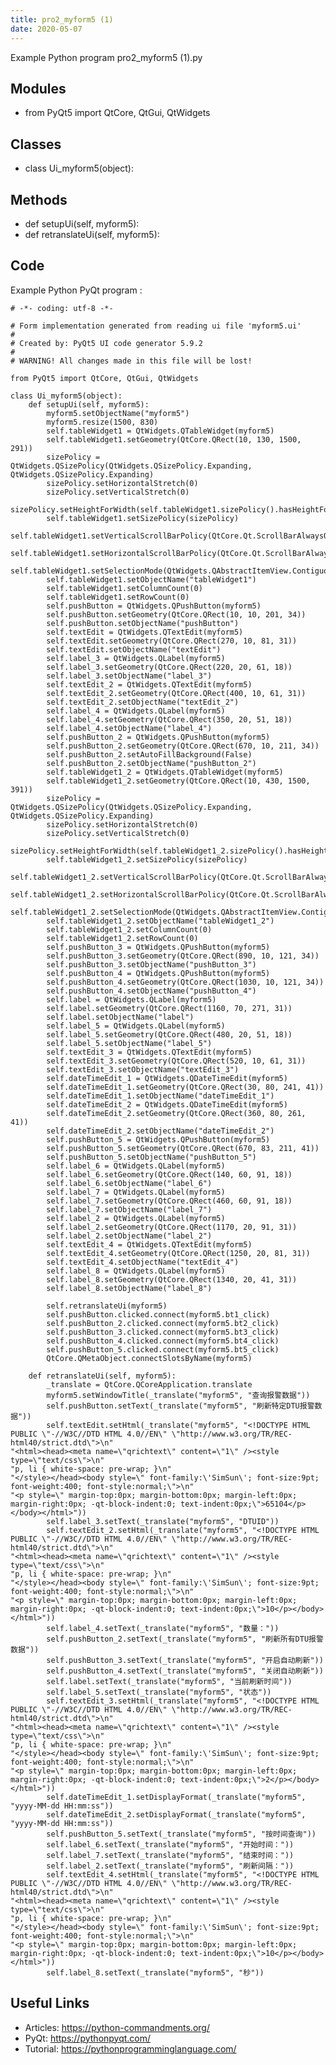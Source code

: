 ```yaml
---
title: pro2_myform5 (1)
date: 2020-05-07
---
```

Example Python program pro2_myform5 (1).py

## Modules

* from PyQt5 import QtCore, QtGui, QtWidgets

## Classes

* class Ui_myform5(object):

## Methods

* def setupUi(self, myform5):
* def retranslateUi(self, myform5):

## Code

Example Python PyQt program :

    # -*- coding: utf-8 -*-
    
    # Form implementation generated from reading ui file 'myform5.ui'
    #
    # Created by: PyQt5 UI code generator 5.9.2
    #
    # WARNING! All changes made in this file will be lost!
    
    from PyQt5 import QtCore, QtGui, QtWidgets
    
    class Ui_myform5(object):
        def setupUi(self, myform5):
            myform5.setObjectName("myform5")
            myform5.resize(1500, 830)
            self.tableWidget1 = QtWidgets.QTableWidget(myform5)
            self.tableWidget1.setGeometry(QtCore.QRect(10, 130, 1500, 291))
            sizePolicy = QtWidgets.QSizePolicy(QtWidgets.QSizePolicy.Expanding, QtWidgets.QSizePolicy.Expanding)
            sizePolicy.setHorizontalStretch(0)
            sizePolicy.setVerticalStretch(0)
            sizePolicy.setHeightForWidth(self.tableWidget1.sizePolicy().hasHeightForWidth())
            self.tableWidget1.setSizePolicy(sizePolicy)
            self.tableWidget1.setVerticalScrollBarPolicy(QtCore.Qt.ScrollBarAlwaysOn)
            self.tableWidget1.setHorizontalScrollBarPolicy(QtCore.Qt.ScrollBarAlwaysOn)
            self.tableWidget1.setSelectionMode(QtWidgets.QAbstractItemView.ContiguousSelection)
            self.tableWidget1.setObjectName("tableWidget1")
            self.tableWidget1.setColumnCount(0)
            self.tableWidget1.setRowCount(0)
            self.pushButton = QtWidgets.QPushButton(myform5)
            self.pushButton.setGeometry(QtCore.QRect(10, 10, 201, 34))
            self.pushButton.setObjectName("pushButton")
            self.textEdit = QtWidgets.QTextEdit(myform5)
            self.textEdit.setGeometry(QtCore.QRect(270, 10, 81, 31))
            self.textEdit.setObjectName("textEdit")
            self.label_3 = QtWidgets.QLabel(myform5)
            self.label_3.setGeometry(QtCore.QRect(220, 20, 61, 18))
            self.label_3.setObjectName("label_3")
            self.textEdit_2 = QtWidgets.QTextEdit(myform5)
            self.textEdit_2.setGeometry(QtCore.QRect(400, 10, 61, 31))
            self.textEdit_2.setObjectName("textEdit_2")
            self.label_4 = QtWidgets.QLabel(myform5)
            self.label_4.setGeometry(QtCore.QRect(350, 20, 51, 18))
            self.label_4.setObjectName("label_4")
            self.pushButton_2 = QtWidgets.QPushButton(myform5)
            self.pushButton_2.setGeometry(QtCore.QRect(670, 10, 211, 34))
            self.pushButton_2.setAutoFillBackground(False)
            self.pushButton_2.setObjectName("pushButton_2")
            self.tableWidget1_2 = QtWidgets.QTableWidget(myform5)
            self.tableWidget1_2.setGeometry(QtCore.QRect(10, 430, 1500, 391))
            sizePolicy = QtWidgets.QSizePolicy(QtWidgets.QSizePolicy.Expanding, QtWidgets.QSizePolicy.Expanding)
            sizePolicy.setHorizontalStretch(0)
            sizePolicy.setVerticalStretch(0)
            sizePolicy.setHeightForWidth(self.tableWidget1_2.sizePolicy().hasHeightForWidth())
            self.tableWidget1_2.setSizePolicy(sizePolicy)
            self.tableWidget1_2.setVerticalScrollBarPolicy(QtCore.Qt.ScrollBarAlwaysOn)
            self.tableWidget1_2.setHorizontalScrollBarPolicy(QtCore.Qt.ScrollBarAlwaysOn)
            self.tableWidget1_2.setSelectionMode(QtWidgets.QAbstractItemView.ContiguousSelection)
            self.tableWidget1_2.setObjectName("tableWidget1_2")
            self.tableWidget1_2.setColumnCount(0)
            self.tableWidget1_2.setRowCount(0)
            self.pushButton_3 = QtWidgets.QPushButton(myform5)
            self.pushButton_3.setGeometry(QtCore.QRect(890, 10, 121, 34))
            self.pushButton_3.setObjectName("pushButton_3")
            self.pushButton_4 = QtWidgets.QPushButton(myform5)
            self.pushButton_4.setGeometry(QtCore.QRect(1030, 10, 121, 34))
            self.pushButton_4.setObjectName("pushButton_4")
            self.label = QtWidgets.QLabel(myform5)
            self.label.setGeometry(QtCore.QRect(1160, 70, 271, 31))
            self.label.setObjectName("label")
            self.label_5 = QtWidgets.QLabel(myform5)
            self.label_5.setGeometry(QtCore.QRect(480, 20, 51, 18))
            self.label_5.setObjectName("label_5")
            self.textEdit_3 = QtWidgets.QTextEdit(myform5)
            self.textEdit_3.setGeometry(QtCore.QRect(520, 10, 61, 31))
            self.textEdit_3.setObjectName("textEdit_3")
            self.dateTimeEdit_1 = QtWidgets.QDateTimeEdit(myform5)
            self.dateTimeEdit_1.setGeometry(QtCore.QRect(30, 80, 241, 41))
            self.dateTimeEdit_1.setObjectName("dateTimeEdit_1")
            self.dateTimeEdit_2 = QtWidgets.QDateTimeEdit(myform5)
            self.dateTimeEdit_2.setGeometry(QtCore.QRect(360, 80, 261, 41))
            self.dateTimeEdit_2.setObjectName("dateTimeEdit_2")
            self.pushButton_5 = QtWidgets.QPushButton(myform5)
            self.pushButton_5.setGeometry(QtCore.QRect(670, 83, 211, 41))
            self.pushButton_5.setObjectName("pushButton_5")
            self.label_6 = QtWidgets.QLabel(myform5)
            self.label_6.setGeometry(QtCore.QRect(140, 60, 91, 18))
            self.label_6.setObjectName("label_6")
            self.label_7 = QtWidgets.QLabel(myform5)
            self.label_7.setGeometry(QtCore.QRect(460, 60, 91, 18))
            self.label_7.setObjectName("label_7")
            self.label_2 = QtWidgets.QLabel(myform5)
            self.label_2.setGeometry(QtCore.QRect(1170, 20, 91, 31))
            self.label_2.setObjectName("label_2")
            self.textEdit_4 = QtWidgets.QTextEdit(myform5)
            self.textEdit_4.setGeometry(QtCore.QRect(1250, 20, 81, 31))
            self.textEdit_4.setObjectName("textEdit_4")
            self.label_8 = QtWidgets.QLabel(myform5)
            self.label_8.setGeometry(QtCore.QRect(1340, 20, 41, 31))
            self.label_8.setObjectName("label_8")
    
            self.retranslateUi(myform5)
            self.pushButton.clicked.connect(myform5.bt1_click)
            self.pushButton_2.clicked.connect(myform5.bt2_click)
            self.pushButton_3.clicked.connect(myform5.bt3_click)
            self.pushButton_4.clicked.connect(myform5.bt4_click)
            self.pushButton_5.clicked.connect(myform5.bt5_click)
            QtCore.QMetaObject.connectSlotsByName(myform5)
    
        def retranslateUi(self, myform5):
            _translate = QtCore.QCoreApplication.translate
            myform5.setWindowTitle(_translate("myform5", "查询报警数据"))
            self.pushButton.setText(_translate("myform5", "刷新特定DTU报警数据"))
            self.textEdit.setHtml(_translate("myform5", "<!DOCTYPE HTML PUBLIC \"-//W3C//DTD HTML 4.0//EN\" \"http://www.w3.org/TR/REC-html40/strict.dtd\">\n"
    "<html><head><meta name=\"qrichtext\" content=\"1\" /><style type=\"text/css\">\n"
    "p, li { white-space: pre-wrap; }\n"
    "</style></head><body style=\" font-family:\'SimSun\'; font-size:9pt; font-weight:400; font-style:normal;\">\n"
    "<p style=\" margin-top:0px; margin-bottom:0px; margin-left:0px; margin-right:0px; -qt-block-indent:0; text-indent:0px;\">65104</p></body></html>"))
            self.label_3.setText(_translate("myform5", "DTUID"))
            self.textEdit_2.setHtml(_translate("myform5", "<!DOCTYPE HTML PUBLIC \"-//W3C//DTD HTML 4.0//EN\" \"http://www.w3.org/TR/REC-html40/strict.dtd\">\n"
    "<html><head><meta name=\"qrichtext\" content=\"1\" /><style type=\"text/css\">\n"
    "p, li { white-space: pre-wrap; }\n"
    "</style></head><body style=\" font-family:\'SimSun\'; font-size:9pt; font-weight:400; font-style:normal;\">\n"
    "<p style=\" margin-top:0px; margin-bottom:0px; margin-left:0px; margin-right:0px; -qt-block-indent:0; text-indent:0px;\">10</p></body></html>"))
            self.label_4.setText(_translate("myform5", "数量："))
            self.pushButton_2.setText(_translate("myform5", "刷新所有DTU报警数据"))
            self.pushButton_3.setText(_translate("myform5", "开启自动刷新"))
            self.pushButton_4.setText(_translate("myform5", "关闭自动刷新"))
            self.label.setText(_translate("myform5", "当前刷新时间"))
            self.label_5.setText(_translate("myform5", "状态"))
            self.textEdit_3.setHtml(_translate("myform5", "<!DOCTYPE HTML PUBLIC \"-//W3C//DTD HTML 4.0//EN\" \"http://www.w3.org/TR/REC-html40/strict.dtd\">\n"
    "<html><head><meta name=\"qrichtext\" content=\"1\" /><style type=\"text/css\">\n"
    "p, li { white-space: pre-wrap; }\n"
    "</style></head><body style=\" font-family:\'SimSun\'; font-size:9pt; font-weight:400; font-style:normal;\">\n"
    "<p style=\" margin-top:0px; margin-bottom:0px; margin-left:0px; margin-right:0px; -qt-block-indent:0; text-indent:0px;\">2</p></body></html>"))
            self.dateTimeEdit_1.setDisplayFormat(_translate("myform5", "yyyy-MM-dd HH:mm:ss"))
            self.dateTimeEdit_2.setDisplayFormat(_translate("myform5", "yyyy-MM-dd HH:mm:ss"))
            self.pushButton_5.setText(_translate("myform5", "按时间查询"))
            self.label_6.setText(_translate("myform5", "开始时间："))
            self.label_7.setText(_translate("myform5", "结束时间："))
            self.label_2.setText(_translate("myform5", "刷新间隔："))
            self.textEdit_4.setHtml(_translate("myform5", "<!DOCTYPE HTML PUBLIC \"-//W3C//DTD HTML 4.0//EN\" \"http://www.w3.org/TR/REC-html40/strict.dtd\">\n"
    "<html><head><meta name=\"qrichtext\" content=\"1\" /><style type=\"text/css\">\n"
    "p, li { white-space: pre-wrap; }\n"
    "</style></head><body style=\" font-family:\'SimSun\'; font-size:9pt; font-weight:400; font-style:normal;\">\n"
    "<p style=\" margin-top:0px; margin-bottom:0px; margin-left:0px; margin-right:0px; -qt-block-indent:0; text-indent:0px;\">10</p></body></html>"))
            self.label_8.setText(_translate("myform5", "秒"))
    
    

## Useful Links

- Articles: https://python-commandments.org/
- PyQt: https://pythonpyqt.com/
- Tutorial: https://pythonprogramminglanguage.com/
